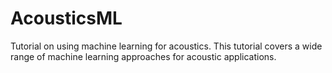 # AcousticsML
Tutorial on using machine learning for acoustics. This tutorial covers a wide range of machine learning approaches for acoustic applications.
